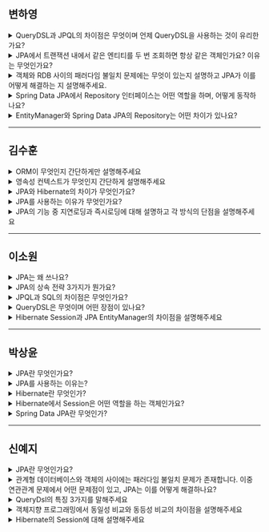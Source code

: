 ## 변하영

<details>
<summary>QueryDSL과 JPQL의 차이점은 무엇이며 언제 QueryDSL을 사용하는 것이 유리한가요?</summary>
JPQL은 문자열 기반이라 동적 쿼리나 리팩토링에 불편함이 있지만, QueryDSL은 타입 안전한 코드 기반이라 컴파일 시점 오류를 방지할 수 있습니다. 특히 복잡하거나 조건이 자주 바뀌는 동적 쿼리 상황에서는 QueryDSL이 유리합니다.
</details>

<details>
<summary>JPA에서 트랜잭션 내에서 같은 엔티티를 두 번 조회하면 항상 같은 객체인가요? 이유는 무엇인가요?</summary>
JPA는 1차 캐시(영속성 컨텍스트)를 이용해 트랜잭션 내에서 같은 식별자의 엔티티를 조회할 경우 동일한 인스턴스를 반환합니다.
</details>

<details>
<summary>객체와 RDB 사이의 패러다임 불일치 문제에는 무엇이 있는지 설명하고 JPA가 이를 어떻게 해결하는 지 설명해주세요.</summary>
객체와 RDB 간 패러다임 불일치 문제는 대표적으로 상속, 연관관계 표현, 그래프 탐색, 비교의 차이가 있습니다. 객체는 상속과 참조 중심 구조지만, RDB는 테이블과 외래 키 기반이라 직접 매핑이 어렵습니다. JPA는 상속 전략, 연관관계 어노테이션, 지연 로딩, 1차 캐시 같은 기능으로 이 불일치를 해결합니다.
</details>

<details>
<summary>Spring Data JPA에서 Repository 인터페이스는 어떤 역할을 하며, 어떻게 동작하나요?</summary>
Spring Data JPA는 JPA를 더 추상화한 Repository 인터페이스를 제공합니다. 개발자가 JpaRepository를 상속하면, Spring Data JPA가 내부적으로 구현 클래스를 프록시 기술로 자동 생성하고 스프링 빈으로 등록해줍니다. 덕분에 EntityManager를 직접 다루지 않고도 데이터 접근 가능합니다. 
</details>

<details>
<summary>EntityManager와 Spring Data JPA의 Repository는 어떤 차이가 있나요?</summary>
EntityManager는 유연하지만 직접 관리해야 할 게 많고, Repository는 구현체가 자동 생성되어 간단하고 유지보수하기 좋습니다.
</details>

---

## 김수훈

<details>
<summary>ORM이 무엇인지 간단하게만 설명해주세요</summary>
ORM은 객체와 데이터베이스 테이블을 자동으로 매핑해주는 기술로, SQL을 직접 사용하지 않고 객체 중심으로 DB를 다룰 수 있게 해주는 도구입니다.
</details>

<details>
<summary>영속성 컨텍스트가 무엇인지 간단하게 설명해주세요</summary>

영속성 컨텍스트는 엔티티 객체를 저장하고 관리하는 JPA 내부의 메모리 공간입니다.

[참고]

EntityManager를 통해 데이터를 조회하거나 저장하면, 엔티티는 영속성 컨텍스트에 보관되고, 이 상태를 "영속 상태"라고 부릅니다.
동일한 트랜잭션 내에서는 같은 엔티티가 1차 캐시에 저장되어 있기 때문에, 같은 데이터를 두 번 조회해도 쿼리가 한 번만 날아갑니다.

또한, 트랜잭션이 끝날 때까지 변경된 내용은 자동으로 감지되어(Dirty Checking), 별도로 update 쿼리를 작성하지 않아도 데이터베이스에 반영됩니다.

</details>

<details>
<summary>JPA와 Hibernate의 차이가 무엇인가요?</summary>

JPA는 Java Persistence API의 약자로, 자바에서 ORM을 표준화하기 위한 명세입니다.

Hibernate는 JPA를 구현한 구현체 중 하나로, 실제로 JPA의 기능을 동작하게 만드는 라이브러리입니다.

쉽게 말하면, JPA는 규칙서이고, Hibernate는 그 규칙에 맞춰 만든 실제 프로그램입니다.

</details>

<details>
<summary>JPA를 사용하는 이유가 무엇인가요?</summary>

JPA를 사용하는 이유는 객체와 관계형 데이터베이스 간의 패러다임 불일치를 해결하고, 생산성과 유지보수성을 높이기 위해서입니다.

JPA를 사용하면 반복적인 SQL 작성 없이 객체지향적으로 CRUD 작업을 처리할 수 있고, 엔티티 필드 변경 시에도 SQL이 자동으로 반영되어 유지보수가 편리합니다.

또한, 1차 캐시와 쓰기 지연, 지연 로딩 등 다양한 성능 최적화 기능을 제공하며, 추상화된 구조 덕분에 DB 벤더 교체도 유연하게 대응할 수 있습니다.

</details>

<details>
<summary>JPA의 기능 중 지연로딩과 즉시로딩에 대해 설명하고 각 방식의 단점을 설명해주세요</summary>

JPA에서 지연 로딩(Lazy Loading)은 연관된 엔티티를 실제로 사용할 때까지 로딩을 미루는 방식이고,

즉시 로딩(Eager Loading)은 연관된 엔티티를 조회 시점에 함께 즉시 로딩하는 방식입니다.

예를 들어, Member와 Team이 연관된 관계일 때, Lazy 로딩을 사용하면 Member만 조회하고 getTeam()을 호출할 때 그제서야 Team엔티티를 추가로 가져옵니다.

반면 Eager 로딩은 Member를 조회할 때 Team까지 조인해서 함께 가져오므로 처음부터 모두 로딩됩니다.

Lazy는 초기 성능을 최적화할 수 있지만, 반복 접근 시 N+1 문제가 발생할 수 있고,

Eager는 성능이 예측 가능하지만 불필요한 데이터를 미리 로딩해 메모리를 낭비할 수 있습니다.

</details>

---

## 이소원

<details>
<summary>JPA는 왜 쓰나요?</summary>

JPA는 다양한 ORM 프레임워크에서 구현할 수 있는 공통 api를 제공하여, 관계형 DB와 객체의 패러다임 불일치를 해결합니다.

JPA를 사용하면 생산성이 향상되고, 유지보수에 용이하며 성능이 향상되고, 인터페이스로 추상화된 데이터 접근을 제공하기 때문에 DB 변경시 JPA에게 알려 종속성 해결이 가능합니다.

</details>

<details>
<summary>JPA의 상속 전략 3가지가 뭔가요?</summary>

단일 테이블 전략, 조인 전략, 테이블당 클래스 전략이 있습니다.

객체 지향은 상속이 일반적인 반면, 데이터베이스에는 상속의 개념이 없습니다.

이를 해결하기 위해 위 3가지 전략을 사용합니다.

</details>

<details>
<summary>JPQL과 SQL의 차이점은 무엇인가요?</summary>

JPQL은 Java 객체(Entity)를 대상으로 질의하는 객체지향 쿼리 언어이고, SQL은 데이터베이스 테이블을 직접 대상으로 질의하는 언어입니다.

JPQL은 `SELECT e FROM Employee e`처럼 Entity와 그 속성을 기준으로 작성해서 데이터베이스 독립적인 쿼리를 만들 수 있습니다. 반면 SQL은 `SELECT * FROM employee`처럼 테이블과 컬럼을 직접 지정합니다.

또한 JPQL은 JPA가 실행 시점에 데이터베이스에 맞는 SQL로 변환해서 보내기 때문에, 같은 코드로 여러 데이터베이스를 지원할 수 있습니다. 대신, JPQL은 데이터베이스 고유 기능(예: 특정 함수 사용)에 바로 접근하는 건 제한적입니다. 필요할 때는 네이티브 SQL을 사용합니다.

</details>

<details>
<summary>QueryDSL은 무엇이며 어떤 장점이 있나요?</summary>

QueryDSL은 자바 코드로 SQL 같은 쿼리를 타입 안전하게 작성할 수 있게 도와주는 프레임워크입니다.

일반적으로 JPQL이나 SQL은 문자열로 작성하기 때문에, 컴파일 시점에 문법 오류를 잡을 수 없고 런타임 에러가 발생할 위험이 있습니다. 반면 QueryDSL은 Java 코드로 쿼리를 작성하기 때문에 **컴파일 시점에 문법 오류를 잡을 수 있고**, IDE의 **자동완성** 기능도 사용할 수 있어서 생산성과 안정성이 높아집니다.

또, QueryDSL은 복잡한 동적 쿼리도 깔끔하게 관리할 수 있는 장점이 있어서, 유지보수나 가독성 측면에서도 유리합니다.

</details>

<details>
<summary>Hibernate Session과 JPA EntityManager의 차이점을 설명해주세요</summary>

Hibernate Session은 Hibernate에 특화된 API를 제공하며, JPA EntityManager는 JPA 규격을 따르는 표준 API입니다.

JPA를 사용하면 구현체가 바뀌더라도 같은 코드를 사용할 수 있어 플랫폼 독립성이 더 높습니다.
Hibernate Session을 사용하면 Hibernate의 고유한 기능을 더욱 직접적으로 활용할 수 있습니다.

</details>

---

## 박상윤

<details>
<summary>JPA란 무엇인가요?</summary>

Java 어플리케이션에서 관계형 데이터베이스를 사용하는 방식을 정의한 인터페이스입니다.

</details>

<details>
<summary>JPA를 사용하는 이유는?</summary>

JPA는 객체지향 프로그래밍과 관계형 데이터베이스 간의 패러다임 불일치를 해결하기 위해 사용됩니다. SQL과 JDBC에 비해 코드량이 줄고, 객체 중심으로 개발할 수 있어 생산성과 유지보수성이 높아집니다.

</details>

<details>
<summary>Hibernate란 무엇인가?</summary>

Hibernate는 이 명세를 구현한 대표적인 구현체입니다.

</details>

<details>
<summary>Hibernate에서 Session은 어떤 역할을 하는 객체인가요?</summary>

데이터베이스 작업을 수행하는 객체 입니다.

엔티티 저장, 수정, 삭제, 조회 시 사용합니다.

</details>

<details>
<summary>Spring Data JPA란 무엇인가?</summary>

Spring에서 제공하는 JPA를 쓰기 편하게 만들어 놓은 모듈입니다.

</details>

---

## 신예지

<details>
<summary>JPA란 무엇인가요?</summary>

Java 어플리케이션에서 관계형 데이터베이스를 사용하는 방식을 정의한 인터페이스입니다.

</details>

<details>
<summary>관계형 데이터베이스와 객체의 사이에는 패러다임 불일치 문제가 존재합니다. 이중 연관관계 문제에서 어떤 문제점이 있고, JPA는 이를 어떻게 해결하나요?</summary>

객체 지향 프로그래밍은 객체 간의 참조로 연관관계 표현하지만 관계형 데이터베이스는 외래키로 연관관계를 표현하기 때문에 패러다임 불일치 문제가 발생합니다. JPA는 애노테이션을 사용하여 객체 간의 연관관계를 데이터베이스 테이블의 외래 키와 매핑하여 해결합니다.

</details>

<details>
<summary>QueryDsl의 특징 3가지를 말해주세요</summary>

- 쿼리 작성 시 타입 안전성을 보장하여 컴파일 시점에 오류를 검출합니다.
- 메서드 체이닝을 통해 가독성이 높은 쿼리를 작성할 수 있습니다.
- IDE에서 자동 완성을 지원하여 개발 생산성 높일 수 있습니다.
- SQL, JPA, MongoDB, Elasticsearch 등 다양한 데이터 소스에 대한 쿼리를 지원합니다.
- 동적 쿼리 편하게 작성할 수 있습니다.

</details>

<details>
<summary>객체지향 프로그래밍에서 동일성 비교와 동등성 비교의 차이점을 설명해주세요</summary>

동일성 비교는 두 객체의 참조가 같은지를 비교합니다. 반면 동등성 비교는 두 객체가 내용상으로 같은지를 비교합니다.

</details>

<details>
<summary>Hibernate의 Session에 대해 설명해주세요</summary>

Session은 JPA의 EntityManager를 구현한 데이터베이스 작업을 수행하는 객체입니다.

엔티티 저장, 조회, 수정, 삭제 시 사용되고, 짧은 시간 동안 유지되며 사용 후에는 닫아야 합니다.

</details>
